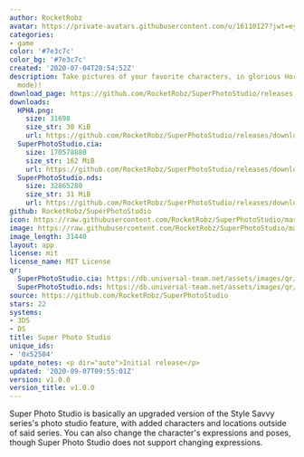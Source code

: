 ```yaml
---
author: RocketRobz
avatar: https://private-avatars.githubusercontent.com/u/16110127?jwt=eyJhbGciOiJIUzI1NiIsInR5cCI6IkpXVCJ9.eyJpc3MiOiJnaXRodWIuY29tIiwiYXVkIjoicmF3LmdpdGh1YnVzZXJjb250ZW50LmNvbSIsImtleSI6ImtleTEiLCJleHAiOjE3MzQ2MTE4MjAsIm5iZiI6MTczNDYxMDYyMCwicGF0aCI6Ii91LzE2MTEwMTI3In0.WhMKTlcXLSA79_j3UqEKUC1Xewa7E2t5g9ttsANoFUM&v=4
categories:
- game
color: '#7e3c7c'
color_bg: '#7e3c7c'
created: '2020-07-04T20:54:52Z'
description: Take pictures of your favorite characters, in glorious Hori-HD (800px
  mode)!
download_page: https://github.com/RocketRobz/SuperPhotoStudio/releases
downloads:
  HPHA.png:
    size: 31698
    size_str: 30 KiB
    url: https://github.com/RocketRobz/SuperPhotoStudio/releases/download/v1.0.0/HPHA.png
  SuperPhotoStudio.cia:
    size: 170578880
    size_str: 162 MiB
    url: https://github.com/RocketRobz/SuperPhotoStudio/releases/download/v1.0.0/SuperPhotoStudio.cia
  SuperPhotoStudio.nds:
    size: 32865280
    size_str: 31 MiB
    url: https://github.com/RocketRobz/SuperPhotoStudio/releases/download/v1.0.0/SuperPhotoStudio.nds
github: RocketRobz/SuperPhotoStudio
icon: https://raw.githubusercontent.com/RocketRobz/SuperPhotoStudio/master/3ds/app/icon.png
image: https://raw.githubusercontent.com/RocketRobz/SuperPhotoStudio/master/3ds/app/banner.png
image_length: 31440
layout: app
license: mit
license_name: MIT License
qr:
  SuperPhotoStudio.cia: https://db.universal-team.net/assets/images/qr/superphotostudio-cia.png
  SuperPhotoStudio.nds: https://db.universal-team.net/assets/images/qr/superphotostudio-nds.png
source: https://github.com/RocketRobz/SuperPhotoStudio
stars: 22
systems:
- 3DS
- DS
title: Super Photo Studio
unique_ids:
- '0x52504'
update_notes: <p dir="auto">Initial release</p>
updated: '2020-09-07T09:55:01Z'
version: v1.0.0
version_title: v1.0.0
---
```

Super Photo Studio is basically an upgraded version of the Style Savvy series's photo studio feature, with added characters and locations outside of said series. You can also change the character's expressions and poses, though Super Photo Studio does not support changing expressions.